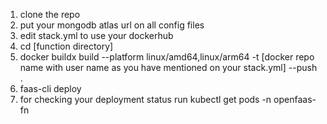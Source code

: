1. clone the repo
2. put your mongodb atlas url on all config files
3. edit stack.yml to use your dockerhub
4. cd [function directory]
5. docker buildx build --platform linux/amd64,linux/arm64 -t [docker repo name with user name as you have mentioned on your stack.yml] --push .
6. faas-cli deploy
7. for checking your deployment status run kubectl get pods -n openfaas-fn 

